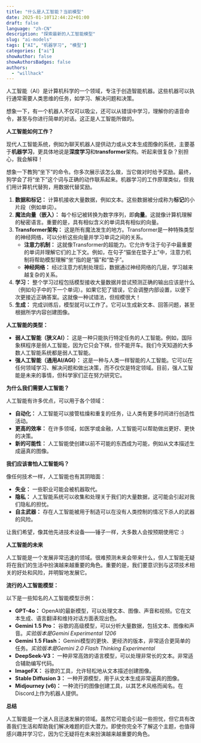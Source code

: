 ```yaml
---
title: "什么是人工智能？当前模型"
date: 2025-01-10T12:44:22+01:00
draft: false
language: "zh-CN"
description: "探索最新的人工智能模型"
slug: "ai-models"
tags: ["AI", "机器学习", "模型"]
categories: ["ai"]
showAuthor: false
showAuthorsBadges: false
authors:
  - "willhack"
---
```


人工智能（AI）是计算机科学的一个领域，专注于创造智能机器。这些机器可以执行通常需要人类思维的任务，如学习、解决问题和决策。

想象一下，有一个机器人不仅可以吸尘，还可以从错误中学习，理解你的语音命令，甚至与你进行简单的对话。这正是人工智能所做的。

**人工智能如何工作？**

现代人工智能系统，例如为聊天机器人提供动力或从文本生成图像的系统，主要基于**机器学习**，更具体地说是**深度学习**和**transformer**架构。听起来很复杂？别担心，我会解释！

想象一下教狗“坐下”的命令。你多次展示该怎么做，当它做对时给予奖励。最终，狗学会了将“坐下”这个词与正确的动作联系起来。机器学习的工作原理类似，但我们用计算机代替狗，用数据代替奖励。

1. **数据和标记：** 计算机接收大量数据，例如文本。这些数据被分成称为**标记**的小片段（例如单词）。
2. **魔法向量（嵌入）：** 每个标记被转换为数字序列，即**向量**。这就像计算机理解的秘密语言。重要的是，具有相似含义的单词具有相似的向量。
3. **Transformer架构：** 这是所有魔法发生的地方。Transformer是一种特殊类型的神经网络，可以分析这些向量并学习单词之间的关系。
    *   **注意力机制：** 这就像Transformer的超能力。它允许专注于句子中最重要的单词并理解它们的上下文。例如，在句子“猫坐在垫子上”中，注意力机制将帮助模型理解“坐”指的是“猫”和“垫子”。
    *   **神经网络：** 经过注意力机制处理后，数据通过神经网络的几层，学习越来越复杂的关系。
4. **学习：** 整个学习过程包括模型接收大量数据并尝试预测正确的输出应该是什么（例如句子中的下一个单词）。如果它犯了错误，它会调整内部设置，以便下次更接近正确答案。这就像一种试错法，但规模很大！
5. **生成：** 完成训练后，模型就可以工作了。它可以生成新文本、回答问题，甚至根据所学内容创建图像。

**人工智能的类型：**

*   **弱人工智能（狭义AI）：** 这是一种只能执行特定任务的人工智能。例如，国际象棋程序是弱人工智能，因为它只会下棋，但不能开车。我们今天知道的大多数人工智能系统都是弱人工智能。
*   **强人工智能（通用AI/AGI）：** 这是一种与人类一样智能的人工智能。它可以在任何领域学习、解决问题和做出决策，而不仅仅是特定领域。目前，强人工智能是未来的事情，但科学家们正在努力研究它。

**为什么我们需要人工智能？**

人工智能有许多优点，可以用于各个领域：

*   **自动化：** 人工智能可以接管枯燥和重复的任务，让人类有更多时间进行创造性活动。
*   **更高的效率：** 在许多领域，如医学或金融，人工智能可以帮助做出更好、更快的决策。
*   **新的可能性：** 人工智能使创建以前不可能的东西成为可能，例如从文本描述生成逼真的图像。

**我们应该害怕人工智能吗？**

像任何技术一样，人工智能也有其阴暗面：

*   **失业：** 一些职业可能会被机器取代。
*   **隐私：** 人工智能系统可以收集和处理关于我们的大量数据，这可能会引起对我们隐私的担忧。
*   **自主武器：** 存在人工智能被用于制造可以在没有人类控制的情况下杀人的武器的风险。

让我们希望，像其他先进技术设备——锤子一样，大多数人会按预期使用它 :)

**人工智能的未来**

人工智能是一个发展非常迅速的领域。很难预测未来会带来什么，但人工智能无疑将在我们的生活中扮演越来越重要的角色。重要的是，我们要意识到与这项技术相关的好处和风险，并明智地发展它。

**流行的人工智能模型：**

以下是一些知名的人工智能模型示例：

*   **GPT-4o：** OpenAI的最新模型，可以处理文本、图像、声音和视频。它在文本生成、语言翻译和维持对话方面表现出色。
*   **Gemini 1.5 Pro：** 谷歌的高级模型，可以分析大量数据，包括文本、图像和声音。*实验版本是Gemini Experimental 1206*
*   **Gemini 1.5 Flash：** Gemini模型的更快、更经济的版本，非常适合更简单的任务。*实验版本是Gemini 2.0 Flash Thinking Experimental*
*   **DeepSeek-V3：** 一种非常高效的语言模型，可以处理非常长的文本。非常适合辅助编写代码。
*   **ImageFX：** 谷歌的工具，允许轻松地从文本描述创建图像。
*   **Stable Diffusion 3：** 一种开源模型，用于从文本生成非常逼真的图像。
*   **Midjourney (v6)：** 一种流行的图像创建工具，以其艺术风格而闻名。在Discord上作为机器人提供。

**总结**

人工智能是一个迷人且迅速发展的领域。虽然它可能会引起一些担忧，但它具有改善我们生活和帮助我们解决难题的巨大潜力。即使你完全不了解这个主题，也值得感兴趣并学习它，因为它无疑将在未来扮演越来越重要的角色。
